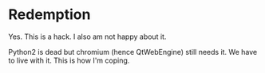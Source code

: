 # Redemption

Yes. This is a hack. I also am not happy about it.

Python2 is dead but chromium (hence QtWebEngine) still needs it. We have to live with it. This is how I'm coping.
